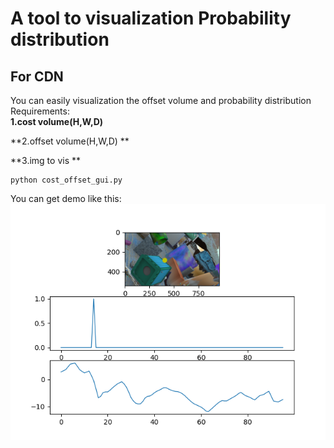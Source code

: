 # A tool to visualization Probability distribution
## For CDN
You can easily visualization the offset volume and probability distribution  
Requirements:  
**1.cost volume(H,W,D)**  

**2.offset volume(H,W,D) **  

**3.img to vis **   

```
python cost_offset_gui.py
```

You can get demo like this:  
<img src="CDN_demo.png">
